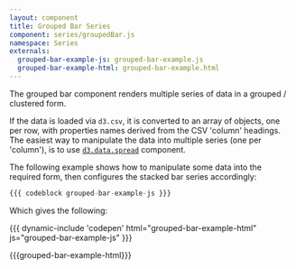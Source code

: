 ```yaml
---
layout: component
title: Grouped Bar Series
component: series/groupedBar.js
namespace: Series
externals:
  grouped-bar-example-js: grouped-bar-example.js
  grouped-bar-example-html: grouped-bar-example.html
---
```


The grouped bar component renders multiple series of data in a grouped / clustered form.

If the data is loaded via `d3.csv`, it is converted to an array of objects, one per row, with properties names derived from the CSV 'column' headings. The easiest way to manipulate the data into multiple series (one per 'column'), is to use [`d3.data.spread`](/components/data/spread.html) component.

The following example shows how to manipulate some data into the required form, then configures the stacked bar series accordingly:

```js
{{{ codeblock grouped-bar-example-js }}}
```

Which gives the following:

{{{ dynamic-include 'codepen' html="grouped-bar-example-html" js="grouped-bar-example-js" }}}

{{{grouped-bar-example-html}}}
<script type="text/javascript">
{{{grouped-bar-example-js}}}
</script>
